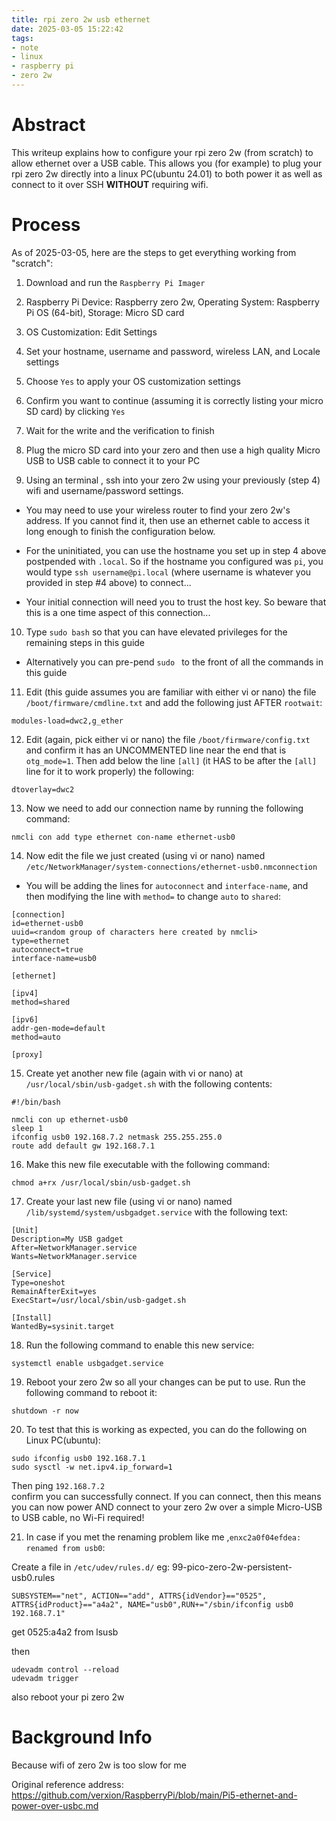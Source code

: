 ```yaml
---
title: rpi zero 2w usb ethernet
date: 2025-03-05 15:22:42
tags: 
- note
- linux
- raspberry pi 
- zero 2w
---
```


# Abstract

This writeup explains how to configure your rpi zero 2w (from scratch) to allow ethernet over a USB cable.  This allows you (for example) to plug your rpi zero 2w directly into a linux  PC(ubuntu 24.01) to both power it as well as connect to it over SSH **WITHOUT** requiring wifi.


# Process

As of 2025-03-05, here are the steps to get everything working from "scratch":

1. Download and run the `Raspberry Pi Imager` 

2. Raspberry Pi Device: Raspberry zero 2w, Operating System: Raspberry Pi OS (64-bit), Storage: Micro SD card

3. OS Customization: Edit Settings

4. Set your hostname, username and password, wireless LAN, and Locale settings

5. Choose `Yes` to apply your OS customization settings

6. Confirm you want to continue (assuming it is correctly listing your micro SD card) by clicking `Yes`

7. Wait for the write and the verification to finish

8. Plug the micro SD card into your zero and then use a high quality Micro USB to USB cable to connect it to your PC 

9. Using an terminal , ssh into your zero 2w using your previously (step 4) wifi and username/password settings.

- You may need to use your wireless router to find your zero 2w's address.  If you cannot find it, then use an ethernet cable to access it long enough to finish the configuration below.

- For the uninitiated, you can use the hostname you set up in step 4 above postpended with `.local`.  So if the hostname you configured was `pi`, you would type `ssh username@pi.local` (where username is whatever you provided in step #4 above) to connect...
  
- Your initial connection will need you to trust the host key.  So beware that this is a one time aspect of this connection...

10. Type `sudo bash` so that you can have elevated privileges for the remaining steps in this guide

- Alternatively you can pre-pend `sudo ` to the front of all the commands in this guide

11. Edit (this guide assumes you are familiar with either vi or nano) the file `/boot/firmware/cmdline.txt` and add the following just AFTER `rootwait`:

```
modules-load=dwc2,g_ether
```

12. Edit (again, pick either vi or nano) the file `/boot/firmware/config.txt` and confirm it has an UNCOMMENTED line near the end that is `otg_mode=1`.  Then add below the line `[all]` (it HAS to be after the `[all]` line for it to work properly) the following:

```
dtoverlay=dwc2
```

13. Now we need to add our connection name by running the following command:

```
nmcli con add type ethernet con-name ethernet-usb0
```
    
14. Now edit the file we just created (using vi or nano) named `/etc/NetworkManager/system-connections/ethernet-usb0.nmconnection`

- You will be adding the lines for `autoconnect` and `interface-name`, and then modifying the line with `method=` to change `auto` to `shared`:

```
[connection]
id=ethernet-usb0
uuid=<random group of characters here created by nmcli>
type=ethernet
autoconnect=true
interface-name=usb0
  
[ethernet]
  
[ipv4]
method=shared
  
[ipv6]
addr-gen-mode=default
method=auto
  
[proxy]
```

15. Create yet another new file (again with vi or nano) at `/usr/local/sbin/usb-gadget.sh` with the following contents:

```
#!/bin/bash

nmcli con up ethernet-usb0
sleep 1
ifconfig usb0 192.168.7.2 netmask 255.255.255.0
route add default gw 192.168.7.1

```

16. Make this new file executable with the following command:

```
chmod a+rx /usr/local/sbin/usb-gadget.sh
```

17. Create your last new file (using vi or nano) named `/lib/systemd/system/usbgadget.service` with the following text:

```
[Unit]
Description=My USB gadget
After=NetworkManager.service
Wants=NetworkManager.service
  
[Service]
Type=oneshot
RemainAfterExit=yes
ExecStart=/usr/local/sbin/usb-gadget.sh
  
[Install]
WantedBy=sysinit.target
```

18. Run the following command to enable this new service:

```
systemctl enable usbgadget.service
```

19. Reboot your zero 2w so all your changes can be put to use.  Run the following command to reboot it:

```
shutdown -r now
```

20. To test that this is working as expected, you can do the following on Linux PC(ubuntu):
```
sudo ifconfig usb0 192.168.7.1
sudo sysctl -w net.ipv4.ip_forward=1
```

Then ping `192.168.7.2`    
confirm you can successfully connect.  If you can connect, then this means you can now power AND connect to your zero 2w over a simple Micro-USB to USB cable, no Wi-Fi required!

21. In case if you met the renaming problem like me ,`enxc2a0f04efdea: renamed from usb0`:

Create a file in `/etc/udev/rules.d/` eg: 99-pico-zero-2w-persistent-usb0.rules  
```
SUBSYSTEM=="net", ACTION=="add", ATTRS{idVendor}=="0525", ATTRS{idProduct}=="a4a2", NAME="usb0",RUN+="/sbin/ifconfig usb0 192.168.7.1"
```

get 0525:a4a2 from lsusb

then 
```
udevadm control --reload
udevadm trigger
``` 

also reboot your pi zero 2w 


# Background Info

Because wifi of zero 2w is too slow for me 

Original reference address: https://github.com/verxion/RaspberryPi/blob/main/Pi5-ethernet-and-power-over-usbc.md







